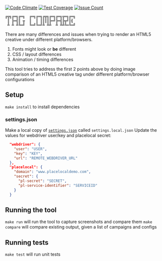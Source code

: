 [![Code Climate](https://codeclimate.com/github/d3ming/tagcompare/badges/gpa.svg)](https://codeclimate.com/github/d3ming/tagcompare)
[![Test Coverage](https://codeclimate.com/github/d3ming/tagcompare/badges/coverage.svg)](https://codeclimate.com/github/d3ming/tagcompare/coverage)
[![Issue Count](https://codeclimate.com/github/d3ming/tagcompare/badges/issue_count.svg)](https://codeclimate.com/github/d3ming/tagcompare)

```
╔╦╗╔═╗╔═╗  ╔═╗╔═╗╔╦╗╔═╗╔═╗╦═╗╔═╗
 ║ ╠═╣║ ╦  ║  ║ ║║║║╠═╝╠═╣╠╦╝║╣ 
 ╩ ╩ ╩╚═╝  ╚═╝╚═╝╩ ╩╩  ╩ ╩╩╚═╚═╝
```
There are many differences and issues when trying to render an HTML5 creative under different platform/browsers.
  1. Fonts might look or **be** different
  2. CSS / layout differences
  3. Animation / timing differences

This tool tries to address the first 2 points above by doing image comparison of an HTML5 creative tag under different 
platform/browser configurations

## Setup
`make install` to install dependencies

### settings.json
Make a local copy of [`settings.json`](tagcompare/settings.json) called `settings.local.json`
Update the values for webdriver user/key and placelocal secret:
```json
  "webdriver": {
    "user": "USER",
    "key": "KEY",
    "url": "REMOTE_WEBDRIVER_URL"
  },
  "placelocal": {
    "domain": "www.placelocaldemo.com",
    "secret": {
      "pl-secret": "SECRET",
      "pl-service-identifier": "SERVICEID"
    }
  }
```

## Running the tool
`make run` will run the tool to capture screenshots and compare them
`make compare` will compare existing output, given a list of campaigns and configs

## Running tests
`make test` will run unit tests
